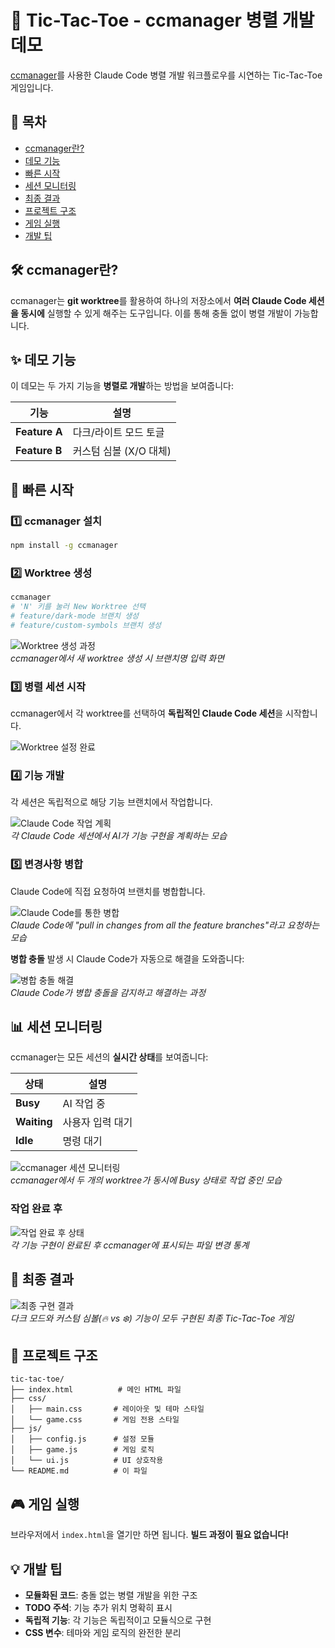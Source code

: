 # 🎯 Tic-Tac-Toe - ccmanager 병렬 개발 데모

[ccmanager](https://github.com/kodu-ai/ccmanager)를 사용한 Claude Code 병렬 개발 워크플로우를 시연하는 Tic-Tac-Toe 게임입니다.

## 📌 목차
- [ccmanager란?](#ccmanager란)
- [데모 기능](#데모-기능)
- [빠른 시작](#빠른-시작)
- [세션 모니터링](#세션-모니터링)
- [최종 결과](#최종-결과)
- [프로젝트 구조](#프로젝트-구조)
- [게임 실행](#게임-실행)
- [개발 팁](#개발-팁)

## 🛠️ ccmanager란?

ccmanager는 **git worktree**를 활용하여 하나의 저장소에서 **여러 Claude Code 세션을 동시에** 실행할 수 있게 해주는 도구입니다. 이를 통해 충돌 없이 병렬 개발이 가능합니다.

## ✨ 데모 기능

이 데모는 두 가지 기능을 **병렬로 개발**하는 방법을 보여줍니다:

| 기능 | 설명 |
|------|------|
| **Feature A** | 다크/라이트 모드 토글 |
| **Feature B** | 커스텀 심볼 (X/O 대체) |

## 🚀 빠른 시작

### 1️⃣ ccmanager 설치
```bash
npm install -g ccmanager
```

### 2️⃣ Worktree 생성
```bash
ccmanager
# 'N' 키를 눌러 New Worktree 선택
# feature/dark-mode 브랜치 생성
# feature/custom-symbols 브랜치 생성
```

![Worktree 생성 과정](images/image_create_worktree.png)  
*ccmanager에서 새 worktree 생성 시 브랜치명 입력 화면*

### 3️⃣ 병렬 세션 시작
ccmanager에서 각 worktree를 선택하여 **독립적인 Claude Code 세션**을 시작합니다.

![Worktree 설정 완료](images/image_after_worktree_setup.png)  

### 4️⃣ 기능 개발
각 세션은 독립적으로 해당 기능 브랜치에서 작업합니다.

![Claude Code 작업 계획](images/image_inside_each_cc_session.png)  
*각 Claude Code 세션에서 AI가 기능 구현을 계획하는 모습*

### 5️⃣ 변경사항 병합
Claude Code에 직접 요청하여 브랜치를 병합합니다.

![Claude Code를 통한 병합](images/image_requesting_merge_using_cc.png)  
*Claude Code에 "pull in changes from all the feature branches"라고 요청하는 모습*

**병합 충돌** 발생 시 Claude Code가 자동으로 해결을 도와줍니다:

![병합 충돌 해결](images/image_merge_conflict.png)  
*Claude Code가 병합 충돌을 감지하고 해결하는 과정*

## 📊 세션 모니터링

ccmanager는 모든 세션의 **실시간 상태**를 보여줍니다:

| 상태 | 설명 |
|------|------|
| **Busy** | AI 작업 중 |
| **Waiting** | 사용자 입력 대기 |
| **Idle** | 명령 대기 |

![ccmanager 세션 모니터링](images/image_cc_working_worktree.png)  
*ccmanager에서 두 개의 worktree가 동시에 Busy 상태로 작업 중인 모습*

### 작업 완료 후

![작업 완료 후 상태](images/image_after_each_session_done.png)  
*각 기능 구현이 완료된 후 ccmanager에 표시되는 파일 변경 통계*

## 🎉 최종 결과

![최종 구현 결과](images/image_final.png)  
*다크 모드와 커스텀 심볼(🔥 vs ❄️) 기능이 모두 구현된 최종 Tic-Tac-Toe 게임*

## 📁 프로젝트 구조

```
tic-tac-toe/
├── index.html          # 메인 HTML 파일
├── css/
│   ├── main.css       # 레이아웃 및 테마 스타일
│   └── game.css       # 게임 전용 스타일
├── js/
│   ├── config.js      # 설정 모듈
│   ├── game.js        # 게임 로직
│   └── ui.js          # UI 상호작용
└── README.md          # 이 파일
```

## 🎮 게임 실행

브라우저에서 `index.html`을 열기만 하면 됩니다. **빌드 과정이 필요 없습니다!**

## 💡 개발 팁

- **모듈화된 코드**: 충돌 없는 병렬 개발을 위한 구조
- **TODO 주석**: 기능 추가 위치 명확히 표시
- **독립적 기능**: 각 기능은 독립적이고 모듈식으로 구현
- **CSS 변수**: 테마와 게임 로직의 완전한 분리